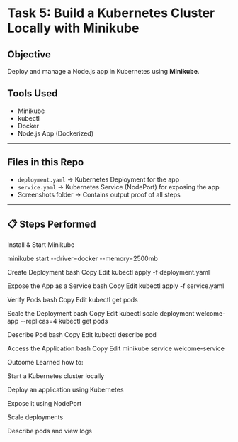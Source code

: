 #  Task 5: Build a Kubernetes Cluster Locally with Minikube

##  Objective
Deploy and manage a Node.js app in Kubernetes using **Minikube**.

##  Tools Used
- Minikube
- kubectl
- Docker
- Node.js App (Dockerized)

---

##  Files in this Repo
- `deployment.yaml` → Kubernetes Deployment for the app
- `service.yaml` → Kubernetes Service (NodePort) for exposing the app
- Screenshots folder → Contains output proof of all steps

---

## 📋 Steps Performed

 Install & Start Minikube

minikube start --driver=docker --memory=2500mb

 Create Deployment
bash
Copy
Edit
kubectl apply -f deployment.yaml

Expose the App as a Service
bash
Copy
Edit
kubectl apply -f service.yaml


Verify Pods
bash
Copy
Edit
kubectl get pods

Scale the Deployment
bash
Copy
Edit
kubectl scale deployment welcome-app --replicas=4
kubectl get pods

Describe Pod
bash
Copy
Edit
kubectl describe pod <pod-name>

 Access the Application
bash
Copy
Edit
minikube service welcome-service


Outcome
 Learned how to:

Start a Kubernetes cluster locally

Deploy an application using Kubernetes

Expose it using NodePort

Scale deployments

Describe pods and view logs
